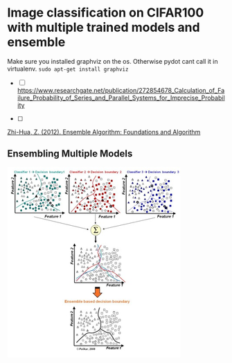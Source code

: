 # Image classification on CIFAR100 with multiple trained models and ensemble
Make sure you installed graphviz on the os. Otherwise pydot cant call it in virtualenv. 
`sudo apt-get install graphviz`


- [ ] https://www.researchgate.net/publication/272854678_Calculation_of_Failure_Probability_of_Series_and_Parallel_Systems_for_Imprecise_Probability

- [ ] 
[Zhi-Hua, Z. (2012). Ensemble Algorithm: Foundations and Algorithm](https://books.google.com.tr/books?hl=tr&lr=&id=BDB50Ev2ur4C&oi=fnd&pg=PP1&dq=Zhi-Hua,+Z.+(2012).+Ensemble+Algorithm:+Foundations+and+Algorithm.&ots=OyDDCkiVML&sig=OH7pYuRTZH07z6ghMDGE8ajIXRc&redir_esc=y#v=onepage&q=Zhi-Hua%2C%20Z.%20(2012).%20Ensemble%20Algorithm%3A%20Foundations%20and%20Algorithm.&f=false)

## Ensembling Multiple Models
![Alt text](ensemble.jpg?raw=true "Ensembling Multiple Models")

